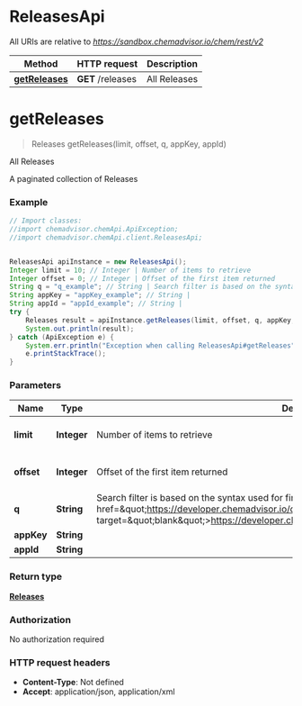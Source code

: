 # ReleasesApi

All URIs are relative to *https://sandbox.chemadvisor.io/chem/rest/v2*

Method | HTTP request | Description
------------- | ------------- | -------------
[**getReleases**](ReleasesApi.md#getReleases) | **GET** /releases | All Releases


<a name="getReleases"></a>
# **getReleases**
> Releases getReleases(limit, offset, q, appKey, appId)

All Releases

A paginated collection of Releases

### Example
```java
// Import classes:
//import chemadvisor.chemApi.ApiException;
//import chemadvisor.chemApi.client.ReleasesApi;


ReleasesApi apiInstance = new ReleasesApi();
Integer limit = 10; // Integer | Number of items to retrieve
Integer offset = 0; // Integer | Offset of the first item returned
String q = "q_example"; // String | Search filter is based on the syntax used for find in mongoDB.  For more information, visit <a href=\"https://developer.chemadvisor.io/docs/integrate/codeExamplesQ\" target=\"blank\">https://developer.chemadvisor.io/docs/integrate/codeExamplesQ</a>.
String appKey = "appKey_example"; // String | 
String appId = "appId_example"; // String | 
try {
    Releases result = apiInstance.getReleases(limit, offset, q, appKey, appId);
    System.out.println(result);
} catch (ApiException e) {
    System.err.println("Exception when calling ReleasesApi#getReleases");
    e.printStackTrace();
}
```

### Parameters

Name | Type | Description  | Notes
------------- | ------------- | ------------- | -------------
 **limit** | **Integer**| Number of items to retrieve | [optional] [default to 10]
 **offset** | **Integer**| Offset of the first item returned | [optional] [default to 0]
 **q** | **String**| Search filter is based on the syntax used for find in mongoDB.  For more information, visit &lt;a href&#x3D;\&quot;https://developer.chemadvisor.io/docs/integrate/codeExamplesQ\&quot; target&#x3D;\&quot;blank\&quot;&gt;https://developer.chemadvisor.io/docs/integrate/codeExamplesQ&lt;/a&gt;. | [optional]
 **appKey** | **String**|  | [optional]
 **appId** | **String**|  | [optional]

### Return type

[**Releases**](Releases.md)

### Authorization

No authorization required

### HTTP request headers

 - **Content-Type**: Not defined
 - **Accept**: application/json, application/xml

